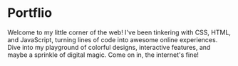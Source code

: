 # Portflio
Welcome to my little corner of the web! I've been tinkering with CSS, HTML, and JavaScript, turning lines of code into awesome online experiences. Dive into my playground of colorful designs, interactive features, and maybe a sprinkle of digital magic. Come on in, the internet's fine!
